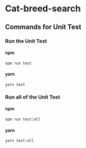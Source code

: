 # Cat-breed-search

## Commands for Unit Test

### Run the Unit Test

#### npm

```text
npm run test
```

#### yarn

```text
yarn test
```

### Run all of the Unit Test

#### npm

```text
npm run test:all
```

#### yarn

```text
yarn test:all
```

